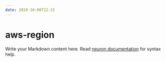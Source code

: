 ```yaml
---
date: 2020-10-08T22:15
---
```


# aws-region

Write your Markdown content here. Read [neuron documentation](https://neuron.zettel.page/2011404.html) for syntax help.


